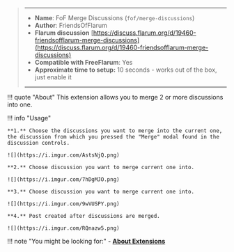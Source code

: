 > ---
> - **Name**: FoF Merge Discussions (`fof/merge-discussions`)
> - **Author**: FriendsOfFlarum
> - **Flarum discussion** [https://discuss.flarum.org/d/19460-friendsofflarum-merge-discussions](https://discuss.flarum.org/d/19460-friendsofflarum-merge-discussions)
> - **Compatible with FreeFlarum**: Yes
> - **Approximate time to setup:** 10 seconds - works out of the box, just enable it
>
> ---

!!! quote "About"
    This extension allows you to merge 2 or more discussions into one.

!!! info "Usage"

    **1.** Choose the discussions you want to merge into the current one, the discussion from which you pressed the "Merge" modal found in the discussion controls.

    ![](https://i.imgur.com/AstsNjQ.png)

    **2.** Choose discussion you want to merge current one into.

    ![](https://i.imgur.com/7hDgMJO.png)

    **3.** Choose discussion you want to merge current one into.

    ![](https://i.imgur.com/9wVUSPY.png)

    **4.** Post created after discussions are merged.

    ![](https://i.imgur.com/RQnazw5.png)

!!! note "You might be looking for:"
    - **[About Extensions](/docs/how-to/extensions/about-extensions/)**
